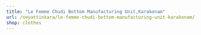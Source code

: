 ```yaml
---
title: "Le Femme Chudi Bottom Manufacturing Unit,Karakonam"
url: /neyattinkara/le-femme-chudi-bottom-manufacturing-unit-karakonam/
shop: clothes
---
```

